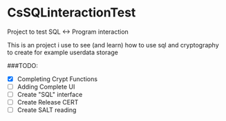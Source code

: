 # CsSQLinteractionTest
Project to test SQL &lt;-> Program interaction

This is an project i use to see (and learn) how to use sql and cryptography to create for example userdata storage

###TODO:
- [x] Completing Crypt Functions
- [ ] Adding Complete UI
- [ ] Create "SQL" interface
- [ ] Create Release CERT
- [ ] Create SALT reading
